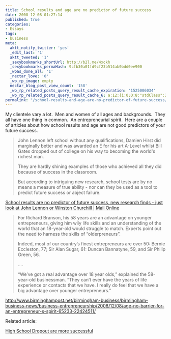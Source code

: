 ```yaml
---
title: School results and age are no predictor of future success
date: 2008-12-08 01:27:14
published: true
categories:
- Essays
tags:
- business
meta:
  aktt_notify_twitter: 'yes'
  _edit_last: '1'
  aktt_tweeted: '1'
  _sexybookmarks_shortUrl: http://b2l.me/4xckh
  _sexybookmarks_permaHash: 9cfb30a01fd9cf23b514ab0bdd0ee900
  _wpas_done_all: '1'
  _nectar_love: '0'
  _wp_rp_image: empty
  nectar_blog_post_view_count: '158'
  _wp_rp_related_posts_query_result_cache_expiration: '1525006034'
  _wp_rp_related_posts_query_result_cache_6: a:12:{i:0;O:8:"stdClass":2:{s:7:"post_id";s:3:"360";s:5:"score";s:18:"26.575125855850626";}i:1;O:8:"stdClass":2:{s:7:"post_id";s:3:"225";s:5:"score";s:17:"26.29404759638733";}i:2;O:8:"stdClass":2:{s:7:"post_id";s:4:"1145";s:5:"score";s:18:"22.375404486534272";}i:3;O:8:"stdClass":2:{s:7:"post_id";s:4:"1176";s:5:"score";s:18:"22.314877171223895";}i:4;O:8:"stdClass":2:{s:7:"post_id";s:3:"731";s:5:"score";s:17:"22.16666122691645";}i:5;O:8:"stdClass":2:{s:7:"post_id";s:3:"110";s:5:"score";s:18:"21.899598441700924";}i:6;O:8:"stdClass":2:{s:7:"post_id";s:3:"317";s:5:"score";s:17:"21.77834919802895";}i:7;O:8:"stdClass":2:{s:7:"post_id";s:3:"382";s:5:"score";s:17:"19.77963767894349";}i:8;O:8:"stdClass":2:{s:7:"post_id";s:4:"1199";s:5:"score";s:18:"18.705880181193372";}i:9;O:8:"stdClass":2:{s:7:"post_id";s:4:"1117";s:5:"score";s:18:"18.705880181193372";}i:10;O:8:"stdClass":2:{s:7:"post_id";s:3:"158";s:5:"score";s:18:"18.705880181193372";}i:11;O:8:"stdClass":2:{s:7:"post_id";s:4:"1309";s:5:"score";s:18:"16.632625872549763";}}
permalink: "/school-results-and-age-are-no-predictor-of-future-success/"
---
```

My clientele vary a lot.  Men and women of all ages and backgrounds.  They all have one thing in common.  An entrepreneurial spirit.  Here are a couple of articles about how school results and age are not good predictors of your future success.
<blockquote><p>John Lennon left school without any qualifications, Damien Hirst did marginally better and was awarded an E for his art A-Level whilst Bill Gates dropped out of college on his way to becoming the world's richest man.

They are hardly shining examples of those who achieved all they did because of success in the classroom.

But according to intriguing new research, school tests are by no means a measure of true ability - nor can they be used as a tool to predict future success or abject failure.</blockquote>
<p><a href="http://www.dailymail.co.uk/news/article-1092684/School-results-predictor-future-success-new-research-finds--just-look-John-Lennon-Winston-Churchill-Sir-Richard.html" rel="nofollow">School results are no predictor of future success, new research finds - just look at John Lennon or Winston Churchill | Mail Online</a></p>
<blockquote><p>For Richard Branson, his 58 years are an advantage on younger entrepreneurs, giving him wily life skills and an understanding of the world that an 18-year-old would struggle to match. Experts point out the need to harness the skills of “olderpreneurs”.

Indeed, most of our country’s finest entrepreneurs are over 50: Bernie Eccleston, 77; Sir Alan Sugar, 61: Duncan Bannatyne, 59, and Sir Philip Green, 56.

....

“We’ve got a real advantage over 18 year olds,” explained the 58-year-old businessman. “They can’t ever have the years of life experience or contacts that we have. I really do feel that we have a big advantage over younger entrepreneurs.”</p></blockquote>
<p><a href="http://www.birminghampost.net/birmingham-business/birmingham-business-news/business-entrepreneurship/2008/12/08/age-no-barrier-for-an-entrepreneur-s-spirit-65233-22424511/  " rel="nofollow">http://www.birminghampost.net/birmingham-business/birmingham-business-news/business-entrepreneurship/2008/12/08/age-no-barrier-for-an-entrepreneur-s-spirit-65233-22424511/</a>

Related article:

<a href="https://christopher-sherrod.blisslifepress.com/high-school-dropouts-are-more-successful/" rel="nofollow">High School Dropout are more successful</a></p>
